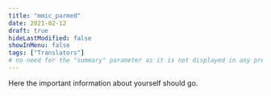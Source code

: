 ```yaml
---
title: "mmic_parmed"
date: 2021-02-12
draft: true
hideLastModified: false
showInMenu: false
tags: ["Translators"]
# no need for the "summary" parameter as it is not displayed in any previews
---
```


Here the important information about yourself should go.

